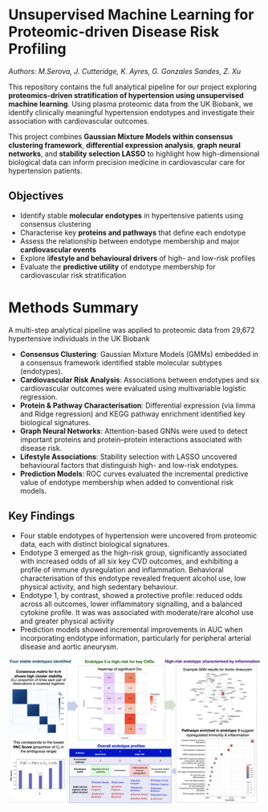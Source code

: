 # Unsupervised Machine Learning for Proteomic-driven Disease Risk Profiling

_Authors: M.Serova, J. Cutteridge, K. Ayres, G. Gonzales Sandes, Z. Xu_

This repository contains the full analytical pipeline for our project exploring **proteomics-driven stratification of hypertension using unsupervised machine learning**. Using plasma proteomic data from the UK Biobank, we identify clinically meaningful hypertension endotypes and investigate their association with cardiovascular outcomes.

This project combines **Gaussian Mixture Models within consensus clustering framework**, **differential expression analysis**, **graph neural networks**, and **stability selection LASSO** to highlight how high-dimensional biological data can inform precision medicine in cardiovascular care for hypertension patients.

## Objectives
- Identify stable **molecular endotypes** in hypertensive patients using consensus clustering
- Characterise key **proteins and pathways** that define each endotype
- Assess the relationship between endotype membership and major **cardiovascular events**
- Explore l**ifestyle and behavioural drivers** of high- and low-risk profiles
- Evaluate the **predictive utility** of endotype membership for cardiovascular risk stratification

# Methods Summary
A multi-step analytical pipeline was applied to proteomic data from 29,672 hypertensive individuals in the UK Biobank
- **Consensus Clustering**: Gaussian Mixture Models (GMMs) embedded in a consensus framework identified stable molecular subtypes (endotypes).
- **Cardiovascular Risk Analysis**: Associations between endotypes and six cardiovascular outcomes were evaluated using multivariable logistic regression.
- **Protein & Pathway Characterisation**: Differential expression (via limma and Ridge regression) and KEGG pathway enrichment identified key biological signatures.
- **Graph Neural Networks**: Attention-based GNNs were used to detect important proteins and protein–protein interactions associated with disease risk.
- **Lifestyle Associations**: Stability selection with LASSO uncovered behavioural factors that distinguish high- and low-risk endotypes.
- **Prediction Models**: ROC curves evaluated the incremental predictive value of endotype membership when added to conventional risk models.

## Key Findings
- Four stable endotypes of hypertension were uncovered from proteomic data, each with distinct biological signatures.
- Endotype 3 emerged as the high-risk group, significantly associated with increased odds of all six key CVD outcomes, and exhibiting a profile of immune dysregulation and inflammation. Behavioral characterisation of this endotype revealed frequent alcohol use, low physical activity, and high sedentary behaviour.
- Endotype 1, by contrast, showed a protective profile: reduced odds across all outcomes, lower inflammatory signalling, and a balanced cytokine profile. It was was associated with moderate/rare alcohol use and greater physical activity
- Prediction models showed incremental improvements in AUC when incorporating endotype information, particularly for peripheral arterial disease and aortic aneurysm.

![](readme_figure.png)
